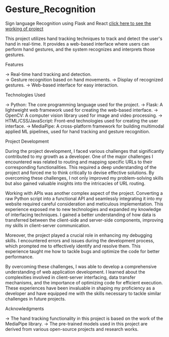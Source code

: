 # Gesture_Recognition
Sign language Recognition using Flask and React
[click here to see the working of project](https://youtu.be/FbkQbtCCUME)

This project utilizes hand tracking techniques to track and detect the user's hand in real-time. It provides a web-based interface where users can perform hand gestures, and the system recognizes and interprets those gestures.

Features

-> Real-time hand tracking and detection.  
-> Gesture recognition based on hand movements. 
-> Display of recognized gestures. 
-> Web-based interface for easy interaction. 


Technologies Used

-> Python: The core programming language used for the project.
-> Flask: A lightweight web framework used for creating the web-based interface.
-> OpenCV: A computer vision library used for image and video processing.
-> HTML/CSS/JavaScript: Front-end technologies used for creating the user interface.
-> MediaPipe: A cross-platform framework for building multimodal applied ML pipelines, used for hand tracking and gesture recognition.

Project Development

During the project development, I faced various challenges that significantly contributed to my growth as a developer. One of the major challenges I encountered was related to routing and mapping specific URLs to their corresponding functionalities. This required a deep understanding of the project and forced me to think critically to devise effective solutions. By overcoming these challenges, I not only improved my problem-solving skills but also gained valuable insights into the intricacies of URL routing.

Working with APIs was another complex aspect of the project. Converting a raw Python script into a functional API and seamlessly integrating it into my website required careful consideration and meticulous implementation. This experience exposed me to new technologies and expanded my knowledge of interfacing techniques. I gained a better understanding of how data is transferred between the client-side and server-side components, improving my skills in client-server communication.

Moreover, the project played a crucial role in enhancing my debugging skills. I encountered errors and issues during the development process, which prompted me to effectively identify and resolve them. This experience taught me how to tackle bugs and optimize the code for better performance.

By overcoming these challenges, I was able to develop a comprehensive understanding of web application development. I learned about the complexities involved in client-server interfacing, data transfer mechanisms, and the importance of optimizing code for efficient execution. These experiences have been invaluable in shaping my proficiency as a developer and have equipped me with the skills necessary to tackle similar challenges in future projects.

Acknowledgments

-> The hand tracking functionality in this project is based on the work of the MediaPipe library.
-> The pre-trained models used in this project are derived from various open-source projects and research works.
